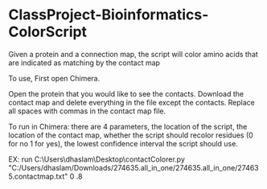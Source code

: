# ClassProject-Bioinformatics-ColorScript
Given a protein and a connection map, the script will color amino acids that are indicated as matching by the contact map

To use, First open Chimera.

Open the protein that you would like to see the contacts.
Download the contact map and delete everything in the file except the contacts.
Replace all spaces with commas in the contact map file.

To run in Chimera:
there are 4 parameters, the location of the script, the location of the contact map, whether the script should recolor 
residues (0 for no 1 for yes), the lowest confidence interval the script should use.

EX: run C:\Users\dhaslam\Desktop\contactColorer.py "C:/Users/dhaslam/Downloads/274635.all_in_one/274635.all_in_one/274635.contactmap.txt" 0 .8
